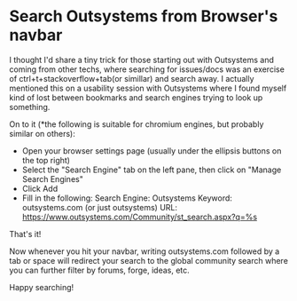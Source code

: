 # Search Outsystems from Browser's navbar

I thought I'd share a tiny trick for those starting out with Outsystems and coming from other techs, where searching for issues/docs was an exercise of ctrl+t+stackoverflow+tab(or simillar) and search away. I actually mentioned this on a usability session with Outsystems where I found myself kind of lost between bookmarks and search engines trying to look up something.

On to it (*the following is suitable for chromium engines, but probably similar on others):

- Open your browser settings page (usually under the ellipsis buttons on the top right)
- Select the "Search Engine" tab on the left pane, then click on "Manage Search Engines"
- Click Add
- Fill in the following:
Search Engine: Outsystems
Keyword: outsystems.com (or just outsystems)
URL: <https://www.outsystems.com/Community/st_search.aspx?q=%s>

That's it!

Now whenever you hit your navbar, writing outsystems.com followed by a tab or space will redirect your search to the global community search where you can further filter by forums, forge, ideas, etc.

Happy searching!
